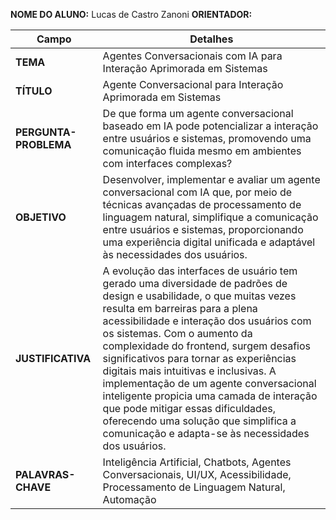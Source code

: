 **NOME DO ALUNO:** Lucas de Castro Zanoni
**ORIENTADOR:**

| Campo                 | Detalhes |
| --------------------- | -------- |
| **TEMA**              | Agentes Conversacionais com IA para Interação Aprimorada em Sistemas |
| **TÍTULO**            | Agente Conversacional para Interação Aprimorada em Sistemas |
| **PERGUNTA-PROBLEMA** | De que forma um agente conversacional baseado em IA pode potencializar a interação entre usuários e sistemas, promovendo uma comunicação fluida mesmo em ambientes com interfaces complexas? |
| **OBJETIVO**          | Desenvolver, implementar e avaliar um agente conversacional com IA que, por meio de técnicas avançadas de processamento de linguagem natural, simplifique a comunicação entre usuários e sistemas, proporcionando uma experiência digital unificada e adaptável às necessidades dos usuários. |
| **JUSTIFICATIVA**     | A evolução das interfaces de usuário tem gerado uma diversidade de padrões de design e usabilidade, o que muitas vezes resulta em barreiras para a plena acessibilidade e interação dos usuários com os sistemas. Com o aumento da complexidade do frontend, surgem desafios significativos para tornar as experiências digitais mais intuitivas e inclusivas. A implementação de um agente conversacional inteligente propicia uma camada de interação que pode mitigar essas dificuldades, oferecendo uma solução que simplifica a comunicação e adapta-se às necessidades dos usuários. |
| **PALAVRAS-CHAVE**    | Inteligência Artificial, Chatbots, Agentes Conversacionais, UI/UX, Acessibilidade, Processamento de Linguagem Natural, Automação |
